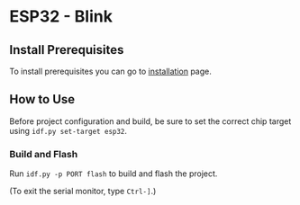 # ESP32 - Blink

## Install Prerequisites

To install prerequisites you can go to [installation](INSTALLATION.md) page.

## How to Use

Before project configuration and build, be sure to set the correct chip target using `idf.py set-target esp32`.

### Build and Flash

Run `idf.py -p PORT flash` to build and flash the project.

(To exit the serial monitor, type ``Ctrl-]``.)